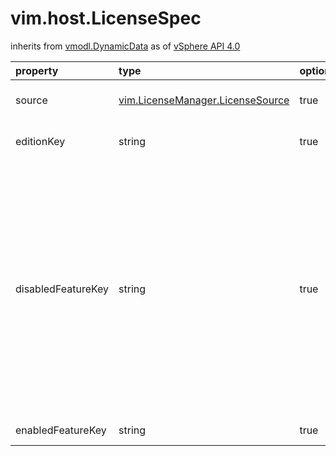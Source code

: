 vim.host.LicenseSpec
====================
inherits from [vmodl.DynamicData](docs/vmodl.DynamicData.md)
as of [vSphere API 4.0](vim.version.md#vim.version.version5)




| property | type | optional | priv | desc |
|:---------|:-----|:---------|:-----|:-----|
| source | [vim.LicenseManager.LicenseSource](vim.LicenseManager.LicenseSource.md "vim.LicenseManager.LicenseSource") | true | None | License source to be used |
| editionKey | string | true | None | License edition to use |
| disabledFeatureKey | string | true | None | Disabled features. When an edition is set, all the features in it  are enabled by default. The following parameter gives a finer   control on which features are disabled. |
| enabledFeatureKey | string | true | None | Enabled features |


